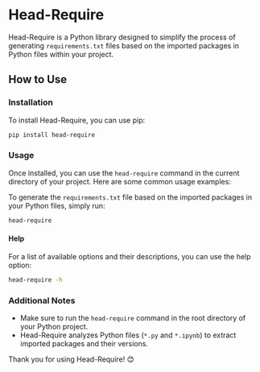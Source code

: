 # Head-Require

Head-Require is a Python library designed to simplify the process of generating `requirements.txt` files based on the imported packages in Python files within your project.

## How to Use

### Installation

To install Head-Require, you can use pip:

```bash
pip install head-require
```

### Usage

Once installed, you can use the `head-require` command in the current directory of your project. Here are some common usage examples:

To generate the `requirements.txt` file based on the imported packages in your Python files, simply run:

```bash
head-require
```

#### Help

For a list of available options and their descriptions, you can use the help option:

```bash
head-require -h
```

### Additional Notes

- Make sure to run the `head-require` command in the root directory of your Python project.
- Head-Require analyzes Python files (`*.py` and `*.ipynb`) to extract imported packages and their versions.

Thank you for using Head-Require! 😊